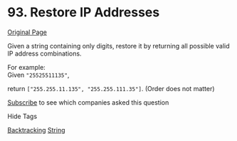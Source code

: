 # 93. Restore IP Addresses

[Original Page](https://leetcode.com/problems/restore-ip-addresses/)

Given a string containing only digits, restore it by returning all possible valid IP address combinations.

For example:  
Given `"25525511135"`,

return `["255.255.11.135", "255.255.111.35"]`. (Order does not matter)

<div>

[Subscribe](/subscribe/) to see which companies asked this question

</div>

<div>

<div id="tags" class="btn btn-xs btn-warning">Hide Tags</div>

<span class="hidebutton" style="display: inline;">[Backtracking](/tag/backtracking/) [String](/tag/string/)</span></div>
